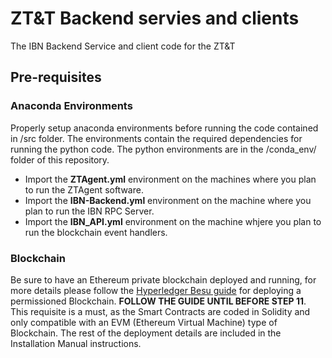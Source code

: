 # ZT&T Backend servies and clients
 The IBN Backend Service and client code for the ZT&T

 ## Pre-requisites ##

### Anaconda Environments ###
Properly setup anaconda environments before running the code contained in /src folder. The environments contain the required dependencies for running the python code. The python environments are in the /conda_env/ folder of this repository.
- Import the **ZTAgent.yml** environment on the machines where you plan to run the ZTAgent software.
- Import the **IBN-Backend.yml** environment on the machine where you plan to run the IBN RPC Server.
- Import the **IBN_API.yml** environment on the machine whjere you plan to run the blockchain event handlers.

### Blockchain ###
Be sure to have an Ethereum private blockchain deployed and running, for more details please follow the [Hyperledger Besu guide](https://besu.hyperledger.org/en/stable/private-networks/tutorials/permissioning/onchain/) for deploying a permissioned Blockchain. **FOLLOW THE GUIDE UNTIL BEFORE STEP 11**. This requisite is a must, as the Smart Contracts are coded in Solidity and only compatible with an EVM (Ethereum Virtual Machine) type of Blockchain. The rest of the deployment details are included in the Installation Manual instructions.
